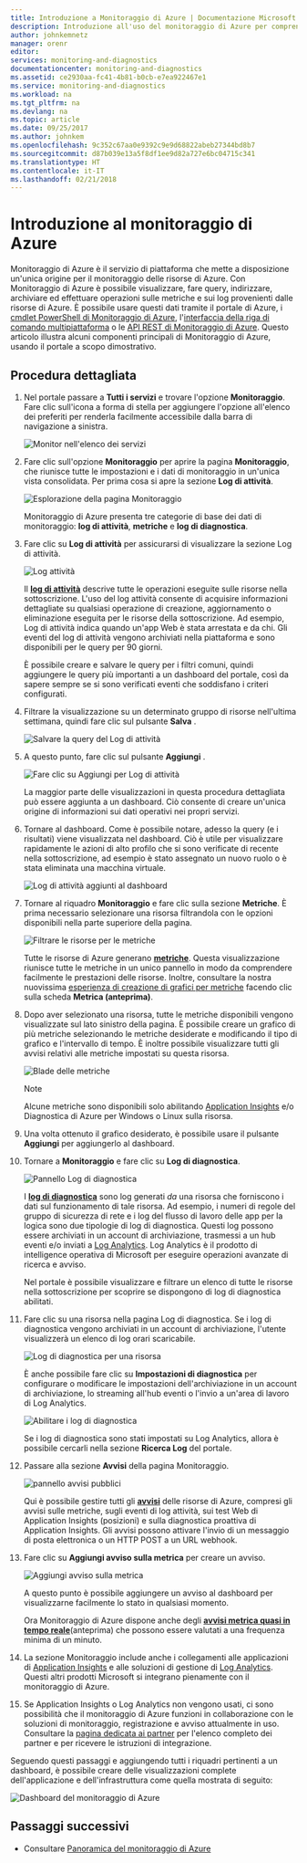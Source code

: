 ```yaml
---
title: Introduzione a Monitoraggio di Azure | Documentazione Microsoft
description: Introduzione all'uso del monitoraggio di Azure per comprendere appieno il funzionamento delle risorse ed eseguire operazioni in base ai dati.
author: johnkemnetz
manager: orenr
editor: 
services: monitoring-and-diagnostics
documentationcenter: monitoring-and-diagnostics
ms.assetid: ce2930aa-fc41-4b81-b0cb-e7ea922467e1
ms.service: monitoring-and-diagnostics
ms.workload: na
ms.tgt_pltfrm: na
ms.devlang: na
ms.topic: article
ms.date: 09/25/2017
ms.author: johnkem
ms.openlocfilehash: 9c352c67aa0e9392c9e9d68822abeb27344bd8b7
ms.sourcegitcommit: d87b039e13a5f8df1ee9d82a727e6bc04715c341
ms.translationtype: HT
ms.contentlocale: it-IT
ms.lasthandoff: 02/21/2018
---
```

# <a name="get-started-with-azure-monitor"></a>Introduzione al monitoraggio di Azure
Monitoraggio di Azure è il servizio di piattaforma che mette a disposizione un'unica origine per il monitoraggio delle risorse di Azure. Con Monitoraggio di Azure è possibile visualizzare, fare query, indirizzare, archiviare ed effettuare operazioni sulle metriche e sui log provenienti dalle risorse di Azure. È possibile usare questi dati tramite il portale di Azure, i [cmdlet PowerShell di Monitoraggio di Azure](insights-powershell-samples.md), l'[interfaccia della riga di comando multipiattaforma](insights-cli-samples.md) o le [API REST di Monitoraggio di Azure](https://msdn.microsoft.com/library/dn931943.aspx). Questo articolo illustra alcuni componenti principali di Monitoraggio di Azure, usando il portale a scopo dimostrativo.

## <a name="walkthrough"></a>Procedura dettagliata
1. Nel portale passare a **Tutti i servizi** e trovare l'opzione **Monitoraggio**. Fare clic sull'icona a forma di stella per aggiungere l'opzione all'elenco dei preferiti per renderla facilmente accessibile dalla barra di navigazione a sinistra.

    ![Monitor nell'elenco dei servizi](./media/monitoring-get-started/monitor-more-services.png)
2. Fare clic sull'opzione **Monitoraggio** per aprire la pagina **Monitoraggio**, che riunisce tutte le impostazioni e i dati di monitoraggio in un'unica vista consolidata. Per prima cosa si apre la sezione **Log di attività**.

    ![Esplorazione della pagina Monitoraggio](./media/monitoring-get-started/monitor-blade-nav.png)

    Monitoraggio di Azure presenta tre categorie di base dei dati di monitoraggio: **log di attività**, **metriche** e **log di diagnostica**.
3. Fare clic su **Log di attività** per assicurarsi di visualizzare la sezione Log di attività.

    ![Log attività](./media/monitoring-get-started/monitor-act-log-blade.png)

    Il [**log di attività**](monitoring-overview-activity-logs.md) descrive tutte le operazioni eseguite sulle risorse nella sottoscrizione. L'uso del log attività consente di acquisire informazioni dettagliate su qualsiasi operazione di creazione, aggiornamento o eliminazione eseguita per le risorse della sottoscrizione. Ad esempio, Log di attività indica quando un'app Web è stata arrestata e da chi. Gli eventi del log di attività vengono archiviati nella piattaforma e sono disponibili per le query per 90 giorni.

    È possibile creare e salvare le query per i filtri comuni, quindi aggiungere le query più importanti a un dashboard del portale, così da sapere sempre se si sono verificati eventi che soddisfano i criteri configurati.
4. Filtrare la visualizzazione su un determinato gruppo di risorse nell'ultima settimana, quindi fare clic sul pulsante **Salva** .

    ![Salvare la query del Log di attività](./media/monitoring-get-started/monitor-act-log-save.png)
5. A questo punto, fare clic sul pulsante **Aggiungi** .

    ![Fare clic su Aggiungi per Log di attività](./media/monitoring-get-started/monitor-act-log-pin.png)

    La maggior parte delle visualizzazioni in questa procedura dettagliata può essere aggiunta a un dashboard. Ciò consente di creare un'unica origine di informazioni sui dati operativi nei propri servizi.
6. Tornare al dashboard. Come è possibile notare, adesso la query (e i risultati) viene visualizzata nel dashboard. Ciò è utile per visualizzare rapidamente le azioni di alto profilo che si sono verificate di recente nella sottoscrizione, ad esempio è stato assegnato un nuovo ruolo o è stata eliminata una macchina virtuale.

    ![Log di attività aggiunti al dashboard](./media/monitoring-get-started/monitor-act-log-db.png)
7. Tornare al riquadro **Monitoraggio** e fare clic sulla sezione **Metriche**. È prima necessario selezionare una risorsa filtrandola con le opzioni disponibili nella parte superiore della pagina.

    ![Filtrare le risorse per le metriche](./media/monitoring-get-started/monitor-met-filter.png)

    Tutte le risorse di Azure generano [**metriche**](monitoring-overview-metrics.md). Questa visualizzazione riunisce tutte le metriche in un unico pannello in modo da comprendere facilmente le prestazioni delle risorse. Inoltre, consultare la nostra nuovissima [esperienza di creazione di grafici per metriche](https://aka.ms/azuremonitor/new-metrics-charts) facendo clic sulla scheda **Metrica (anteprima)**.
8. Dopo aver selezionato una risorsa, tutte le metriche disponibili vengono visualizzate sul lato sinistro della pagina. È possibile creare un grafico di più metriche selezionando le metriche desiderate e modificando il tipo di grafico e l'intervallo di tempo. È inoltre possibile visualizzare tutti gli avvisi relativi alle metriche impostati su questa risorsa.

    ![Blade delle metriche](./media/monitoring-get-started/monitor-metric-blade.png)

   > [!NOTE]
   > Alcune metriche sono disponibili solo abilitando [Application Insights](../application-insights/app-insights-overview.md) e/o Diagnostica di Azure per Windows o Linux sulla risorsa.
   >
   >
9. Una volta ottenuto il grafico desiderato, è possibile usare il pulsante **Aggiungi** per aggiungerlo al dashboard.
10. Tornare a **Monitoraggio** e fare clic su **Log di diagnostica**.

    ![Pannello Log di diagnostica](./media/monitoring-get-started/monitor-diaglogs-blade.png)

    I [**log di diagnostica**](monitoring-overview-of-diagnostic-logs.md) sono log generati *da* una risorsa che forniscono i dati sul funzionamento di tale risorsa. Ad esempio, i numeri di regole del gruppo di sicurezza di rete e i log del flusso di lavoro delle app per la logica sono due tipologie di log di diagnostica. Questi log possono essere archiviati in un account di archiviazione, trasmessi a un hub eventi e/o inviati a [Log Analytics](../log-analytics/log-analytics-overview.md). Log Analytics è il prodotto di intelligence operativa di Microsoft per eseguire operazioni avanzate di ricerca e avviso.

    Nel portale è possibile visualizzare e filtrare un elenco di tutte le risorse nella sottoscrizione per scoprire se dispongono di log di diagnostica abilitati.
11. Fare clic su una risorsa nella pagina Log di diagnostica. Se i log di diagnostica vengono archiviati in un account di archiviazione, l'utente visualizzerà un elenco di log orari scaricabile.

    ![Log di diagnostica per una risorsa](./media/monitoring-get-started/monitor-diaglogs-detail.png)

    È anche possibile fare clic su **Impostazioni di diagnostica** per configurare o modificare le impostazioni dell'archiviazione in un account di archiviazione, lo streaming all'hub eventi o l'invio a un'area di lavoro di Log Analytics.

    ![Abilitare i log di diagnostica](./media/monitoring-get-started/monitor-diaglogs-enable.png)

    Se i log di diagnostica sono stati impostati su Log Analytics, allora è possibile cercarli nella sezione **Ricerca Log** del portale.
12. Passare alla sezione **Avvisi** della pagina Monitoraggio.

    ![pannello avvisi pubblici](./media/monitoring-get-started/monitor-alerts-nopp.png)

    Qui è possibile gestire tutti gli [**avvisi**](monitoring-overview-alerts.md) delle risorse di Azure, compresi gli avvisi sulle metriche, sugli eventi di log attività, sui test Web di Application Insights (posizioni) e sulla diagnostica proattiva di Application Insights. Gli avvisi possono attivare l'invio di un messaggio di posta elettronica o un HTTP POST a un URL webhook.
13. Fare clic su **Aggiungi avviso sulla metrica** per creare un avviso.

    ![Aggiungi avviso sulla metrica](./media/monitoring-get-started/monitor-alerts-add.png)

    A questo punto è possibile aggiungere un avviso al dashboard per visualizzarne facilmente lo stato in qualsiasi momento.

    Ora Monitoraggio di Azure dispone anche degli [**avvisi metrica quasi in tempo reale**](https://aka.ms/azuremonitor/near-real-time-alerts)(anteprima) che possono essere valutati a una frequenza minima di un minuto.
    
14. La sezione Monitoraggio include anche i collegamenti alle applicazioni di [Application Insights](../application-insights/app-insights-overview.md) e alle soluzioni di gestione di [Log Analytics](../log-analytics/log-analytics-overview.md). Questi altri prodotti Microsoft si integrano pienamente con il monitoraggio di Azure.
15. Se Application Insights o Log Analytics non vengono usati, ci sono possibilità che il monitoraggio di Azure funzioni in collaborazione con le soluzioni di monitoraggio, registrazione e avviso attualmente in uso. Consultare la [pagina dedicata ai partner](monitoring-partners.md) per l'elenco completo dei partner e per ricevere le istruzioni di integrazione.

Seguendo questi passaggi e aggiungendo tutti i riquadri pertinenti a un dashboard, è possibile creare delle visualizzazioni complete dell'applicazione e dell'infrastruttura come quella mostrata di seguito:

![Dashboard del monitoraggio di Azure](./media/monitoring-get-started/monitor-final-dash.png)

## <a name="next-steps"></a>Passaggi successivi
* Consultare [Panoramica del monitoraggio di Azure](monitoring-overview.md)
